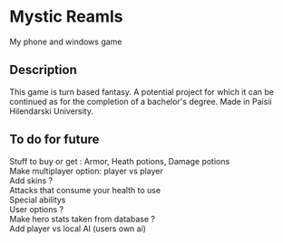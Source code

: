 # Mystic Reamls
My phone and windows game

## Description
This game is turn based fantasy. A potential project for which it can be continued as for the completion of a bachelor's degree. 
Made in Paisii Hilendarski University.

## To do for future
Stuff to buy or get : Armor, Heath potions, Damage potions <br />
Make multiplayer option: player vs player <br />
Add skins ? <br />
Attacks that consume your health to use <br />
Special abilitys <br />
User options ? <br />
Make hero stats taken from database ? <br />
Add player vs local AI (users own ai)

